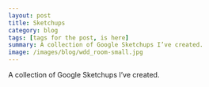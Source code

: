 ```yaml
---
layout: post
title: Sketchups
category: blog
tags: [tags for the post, is here]
summary: A collection of Google Sketchups I’ve created.
image: /images/blog/wdd_room-small.jpg
---
```


A collection of Google Sketchups I’ve created.
